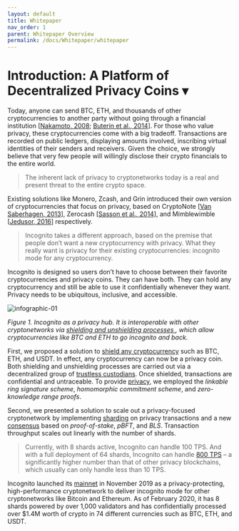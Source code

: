 ```yaml
---
layout: default
title: Whitepaper
nav_order: 1
parent: Whitepaper Overview
permalink: /docs/Whitepaper/whitepaper
---
```


# Introduction: A Platform of Decentralized Privacy Coins ▾

Today, anyone can send BTC, ETH, and thousands of other cryptocurrencies to another party without going through a financial institution [[Nakamoto, 2008](http://www.bitcoin.org/bitcoin.pdf); [Buterin et al., 2014](https://github.com/ethereum/wiki/wiki/white-paper)]. For those who value privacy, these cryptocurrencies come with a big tradeoff. Transactions are recorded on public ledgers, displaying amounts involved, inscribing virtual identities of their senders and receivers. Given the choice, we strongly believe that very few people will willingly disclose their crypto financials to the entire world.

> The inherent lack of privacy to cryptonetworks today is a real and present threat to the entire crypto space. 

Existing solutions like Monero, Zcash, and Grin introduced their own version of cryptocurrencies that focus on privacy, based on CryptoNote [[Van Saberhagen, 2013](https://cryptonote.org/whitepaper.pdf)], Zerocash [[Sasson et al., 2014](http://zerocash-project.org/media/pdf/zerocash-oakland2014.pdf)], and Mimblewimble [[Jedusor, 2016](https://scalingbitcoin.org/papers/mimblewimble.txt)] respectively.

> Incognito takes a different approach, based on the premise that people don’t want a new cryptocurrency with privacy. What they really want is privacy for their existing cryptocurrencies: incognito mode for any cryptocurrency.

Incognito is designed so users don’t have to choose between their favorite cryptocurrencies and privacy coins. They can have both. They can hold any cryptocurrency and still be able to use it confidentially whenever they want. Privacy needs to be ubiquitous, inclusive, and accessible.

![infographic-01](https://incognito-discourse.s3-us-west-2.amazonaws.com/optimized/2X/4/40dacac84bd790186813154dc201b77984cfa391_2_552x552.jpeg) 

*Figure 1. Incognito as a privacy hub. It is interoperable with other cryptonetworks via [shielding and unshielding processes ](https://incognito.org/t/shielding-cryptocurrencies-turning-any-cryptocurrency-into-a-privacy-coin/83), which allow cryptocurrencies like BTC and ETH to go incognito and back.*

First, we proposed a solution to [shield any cryptocurrency](https://incognito.org/t/shielding-cryptocurrencies-turning-any-cryptocurrency-into-a-privacy-coin/83) such as BTC, ETH, and USDT. In effect, any cryptocurrency can now be a privacy coin. Both shielding and unshielding processes are carried out via a decentralized group of [trustless custodians](https://incognito.org/t/trustless-custodians-a-decentralized-approach-to-cryptocurrency-custodianship/84). Once shielded, transactions are confidential and untraceable. To provide [privacy](https://incognito.org/t/sending-cryptocurrencies-confidentially-ring-signature-homomorphic-commitment-and-zero-knowledge-range-proofs/170), we employed the *linkable ring signature scheme*, *homomorphic commitment scheme*, and *zero-knowledge range proofs*.

Second, we presented a solution to scale out a privacy-focused cryptonetwork by implementing [sharding](https://incognito.org/t/scaling-blockchain-privacy-with-sharding/169) on privacy transactions and a new [consensus](https://incognito.org/t/consensus-a-combination-of-pos-pbft-and-bls/114) based on *proof-of-stake*, *pBFT*, and *BLS*. Transaction throughput scales out linearly with the number of shards.

> Currently, with 8 shards active, Incognito can handle 100 TPS. And with a full deployment of 64 shards,  Incognito can handle [800 TPS](https://incognito.org/t/incognito-performance/270) – a significantly higher number than that of other privacy blockchains, which usually can only handle less than 10 TPS.

Incognito launched its [mainnet](https://mainnet.incognito.org/) in November 2019 as a privacy-protecting, high-performance cryptonetwork to deliver incognito mode for other cryptonetworks like Bitcoin and Ethereum. As of February 2020, it has 8 shards powered by over 1,000 validators and has confidentially processed over $1.4M worth of crypto in 74 different currencies such as BTC, ETH, and USDT.